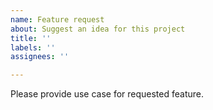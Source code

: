 ```yaml
---
name: Feature request
about: Suggest an idea for this project
title: ''
labels: ''
assignees: ''

---
```

Please provide use case for requested feature.
